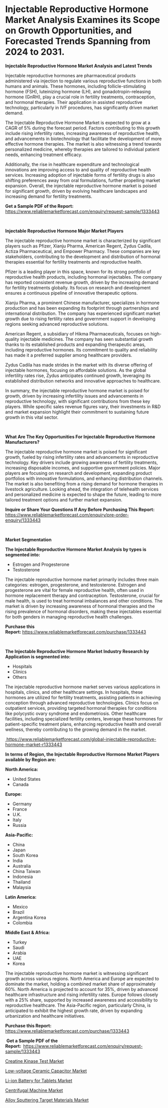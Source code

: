 <p><h1>Injectable Reproductive Hormone Market Analysis Examines its Scope on Growth Opportunities, and Forecasted Trends Spanning from 2024 to 2031.</h1></p><p><strong>Injectable Reproductive Hormone Market Analysis and Latest Trends</strong></p>
<p><p>Injectable reproductive hormones are pharmaceutical products administered via injection to regulate various reproductive functions in both humans and animals. These hormones, including follicle-stimulating hormone (FSH), luteinizing hormone (LH), and gonadotropin-releasing hormone (GnRH), play a crucial role in fertility treatments, contraception, and hormonal therapies. Their application in assisted reproductive technology, particularly in IVF procedures, has significantly driven market demand.</p><p>The Injectable Reproductive Hormone Market is expected to grow at a CAGR of 5% during the forecast period. Factors contributing to this growth include rising infertility rates, increasing awareness of reproductive health, and advancements in biotechnology that facilitate the development of more effective hormone therapies. The market is also witnessing a trend towards personalized medicine, whereby therapies are tailored to individual patient needs, enhancing treatment efficacy.</p><p>Additionally, the rise in healthcare expenditure and technological innovations are improving access to and quality of reproductive health services. Increasing adoption of injectable forms of fertility drugs is also shifting preferences away from oral formulations, further propelling market expansion. Overall, the injectable reproductive hormone market is poised for significant growth, driven by evolving healthcare landscapes and increasing demand for fertility treatments.</p></p>
<p><strong>Get a Sample PDF of the Report:&nbsp;</strong> <a href="https://www.reliablemarketforecast.com/enquiry/request-sample/1333443?utm_campaign=1141&utm_medium=2&utm_source=Github&utm_content=ia&utm_term=01102024&utm_id=injectable-reproductive-hormone">https://www.reliablemarketforecast.com/enquiry/request-sample/1333443</a></p>
<p>&nbsp;</p>
<p><strong>Injectable Reproductive Hormone Major Market Players</strong></p>
<p><p>The injectable reproductive hormone market is characterized by significant players such as Pfizer, Xianju Pharma, American Regent, Zydus Cadila, Actiza Pharmaceutical, and Empower Pharmacy. These companies are key stakeholders, contributing to the development and distribution of hormonal therapies essential for fertility treatments and reproductive health.</p><p>Pfizer is a leading player in this space, known for its strong portfolio of reproductive health products, including hormonal injectables. The company has reported consistent revenue growth, driven by the increasing demand for fertility treatments globally. Its focus on research and development ensures a continuous pipeline of innovative therapeutic options.</p><p>Xianju Pharma, a prominent Chinese manufacturer, specializes in hormone production and has been expanding its footprint through partnerships and international distribution. The company has experienced significant market growth due to rising fertility rates and government support in developing regions seeking advanced reproductive solutions.</p><p>American Regent, a subsidiary of Hikma Pharmaceuticals, focuses on high-quality injectable medicines. The company has seen substantial growth thanks to its established products and expanding therapeutic areas, including reproductive hormones. Its commitment to quality and reliability has made it a preferred supplier among healthcare providers.</p><p>Zydus Cadila has made strides in the market with its diverse offering of injectable hormones, focusing on affordable solutions. As the global infertility rates rise, Zydus anticipates continued growth, leveraging its established distribution networks and innovative approaches to healthcare.</p><p>In summary, the injectable reproductive hormone market is poised for growth, driven by increasing infertility issues and advancements in reproductive technology, with significant contributions from these key players. While specific sales revenue figures vary, their investments in R&D and market expansion highlight their commitment to sustaining future growth in this vital sector.</p></p>
<p>&nbsp;</p>
<p><strong>What Are The Key Opportunities For Injectable Reproductive Hormone Manufacturers?</strong></p>
<p><p>The injectable reproductive hormone market is poised for significant growth, fueled by rising infertility rates and advancements in reproductive technology. Key drivers include growing awareness of fertility treatments, increasing disposable incomes, and supportive government policies. Major players are focusing on research and development, expanding product portfolios with innovative formulations, and enhancing distribution channels. The market is also benefiting from a rising demand for hormone therapies in livestock agriculture. Looking ahead, the integration of telehealth services and personalized medicine is expected to shape the future, leading to more tailored treatment options and further market expansion.</p></p>
<p><strong>Inquire or Share Your Questions If Any Before Purchasing This Report:</strong> <a href="https://www.reliablemarketforecast.com/enquiry/pre-order-enquiry/1333443?utm_campaign=1141&utm_medium=2&utm_source=Github&utm_content=ia&utm_term=01102024&utm_id=injectable-reproductive-hormone">https://www.reliablemarketforecast.com/enquiry/pre-order-enquiry/1333443</a></p>
<p>&nbsp;</p>
<p><strong>Market Segmentation</strong></p>
<p><strong>The Injectable Reproductive Hormone Market Analysis by types is segmented into:</strong></p>
<p><ul><li>Estrogen and Progesterone</li><li>Testosterone</li></ul></p>
<p><p>The injectable reproductive hormone market primarily includes three main categories: estrogen, progesterone, and testosterone. Estrogen and progesterone are vital for female reproductive health, often used in hormone replacement therapy and contraception. Testosterone, crucial for male health, is used to treat hormonal imbalances and other conditions. The market is driven by increasing awareness of hormonal therapies and the rising prevalence of hormonal disorders, making these injectables essential for both genders in managing reproductive health challenges.</p></p>
<p><strong>Purchase this Report:&nbsp;</strong><a href="https://www.reliablemarketforecast.com/purchase/1333443?utm_campaign=1141&utm_medium=2&utm_source=Github&utm_content=ia&utm_term=01102024&utm_id=injectable-reproductive-hormone">https://www.reliablemarketforecast.com/purchase/1333443</a></p>
<p>&nbsp;</p>
<p><strong>The Injectable Reproductive Hormone Market Industry Research by Application is segmented into:</strong></p>
<p><ul><li>Hospitals</li><li>Clinics</li><li>Others</li></ul></p>
<p><p>The injectable reproductive hormone market serves various applications in hospitals, clinics, and other healthcare settings. In hospitals, these hormones are utilized for fertility treatments, assisting patients in achieving conception through advanced reproductive technologies. Clinics focus on outpatient services, providing targeted hormonal therapies for conditions like polycystic ovary syndrome and endometriosis. Other healthcare facilities, including specialized fertility centers, leverage these hormones for patient-specific treatment plans, enhancing reproductive health and overall wellness, thereby contributing to the growing demand in the market.</p></p>
<p><a href="https://www.reliablemarketforecast.com/global-injectable-reproductive-hormone-market-r1333443?utm_campaign=1141&utm_medium=2&utm_source=Github&utm_content=ia&utm_term=01102024&utm_id=injectable-reproductive-hormone">&nbsp;https://www.reliablemarketforecast.com/global-injectable-reproductive-hormone-market-r1333443</a></p>
<p><strong>In terms of Region, the Injectable Reproductive Hormone Market Players available by Region are:</strong></p>
<p>
    <p> <strong> North America: </strong>
        <ul>
            <li>United States</li>
            <li>Canada</li>
        </ul>
        </p> 
    <p> <strong> Europe: </strong>
        <ul>
            <li>Germany</li>
            <li>France</li>
            <li>U.K.</li>
            <li>Italy</li>
            <li>Russia</li>
        </ul>
        </p> 
    <p> <strong> Asia-Pacific: </strong>
        <ul>
            <li>China</li>
            <li>Japan</li>
            <li>South Korea</li>
            <li>India</li>
            <li>Australia</li>
            <li>China Taiwan</li>
            <li>Indonesia</li>
            <li>Thailand</li>
            <li>Malaysia</li>
        </ul>
        </p> 
    <p> <strong> Latin America: </strong>
        <ul>
            <li>Mexico</li>
            <li>Brazil</li>
            <li>Argentina Korea</li>
            <li>Colombia</li>
        </ul>
        </p> 
    <p> <strong> Middle East & Africa: </strong>
        <ul>
            <li>Turkey</li>
            <li>Saudi</li>
            <li>Arabia</li>
            <li>UAE</li>
            <li>Korea</li>
        </ul>
    </p>
    </p>
<p><p>The injectable reproductive hormone market is witnessing significant growth across various regions. North America and Europe are expected to dominate the market, holding a combined market share of approximately 60%. North America is projected to account for 35%, driven by advanced healthcare infrastructure and rising infertility rates. Europe follows closely with a 25% share, supported by increased awareness and accessibility to reproductive healthcare. The Asia-Pacific region, particularly China, is anticipated to exhibit the highest growth rate, driven by expanding urbanization and healthcare initiatives.</p></p>
<p><strong>Purchase this Report: </strong><a href="https://www.reliablemarketforecast.com/purchase/1333443?utm_campaign=1141&utm_medium=2&utm_source=Github&utm_content=ia&utm_term=01102024&utm_id=injectable-reproductive-hormone">https://www.reliablemarketforecast.com/purchase/1333443</a></p>
<p>&nbsp;<strong>Get a Sample PDF of the Report:&nbsp;&nbsp;</strong><a href="https://www.reliablemarketforecast.com/enquiry/request-sample/1333443?utm_campaign=1141&utm_medium=2&utm_source=Github&utm_content=ia&utm_term=01102024&utm_id=injectable-reproductive-hormone">https://www.reliablemarketforecast.com/enquiry/request-sample/1333443</a></p>
<p><strong></strong></p>
<p><p><a href="https://www.linkedin.com/pulse/creatine-kinase-test-market-evolution-global-trends-regional-hoygc?utm_campaign=1141&utm_medium=2&utm_source=Github&utm_content=ia&utm_term=01102024&utm_id=injectable-reproductive-hormone">Creatine Kinase Test Market</a></p><p><a href="https://issuu.com/reportprime-2/docs/low-voltage-ceramic-capacitor-marke_523a305034da19?utm_campaign=1141&utm_medium=2&utm_source=Github&utm_content=ia&utm_term=01102024&utm_id=injectable-reproductive-hormone">Low-voltage Ceramic Capacitor Market</a></p><p><a href="https://issuu.com/reportprime-2/docs/li-ion-battery-for-tablets-market-s_2200a9b707d48d?utm_campaign=1141&utm_medium=2&utm_source=Github&utm_content=ia&utm_term=01102024&utm_id=injectable-reproductive-hormone">Li-ion Battery for Tablets Market</a></p><p><a href="https://www.linkedin.com/pulse/global-centrifugal-machine-industry-types-applications-market-crqyc?utm_campaign=1141&utm_medium=2&utm_source=Github&utm_content=ia&utm_term=01102024&utm_id=injectable-reproductive-hormone">Centrifugal Machine Market</a></p><p><a href="https://github.com/AlesiaDushku574/Market-Research-Report-List-1/blob/main/alloy-sputtering-target-materials-market.md?utm_campaign=1141&utm_medium=2&utm_source=Github&utm_content=ia&utm_term=01102024&utm_id=injectable-reproductive-hormone">Alloy Sputtering Target Materials Market</a></p></p>